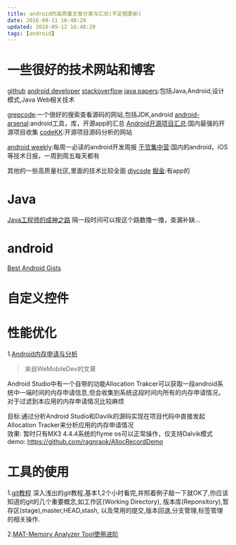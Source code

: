 ```yaml
---
title: android的高质量文章分类与汇总(不定期更新)
date: 2016-09-11 16:48:29
updated: 2016-09-12 16:48:29
tags: [android]
---
```


# 一些很好的技术网站和博客
[github](https://github.com)
[android developer](https://developer.android.com)
[stackoverflow](http://stackoverflow.com/)
[java papers](http://javapapers.com/):包括Java,Android,设计模式,Java Web相关技术

[grepcode](http:///grepcode.com):一个很好的搜索查看源码的网站,包括JDK,android
[android-arsenal](https://android-arsenal.com/):android工具，库，开源app的汇总
[Android开源项目汇总](https://github.com/Trinea/android-open-project):国内最强的开源项目收集
[codeKK](http://www.codekk.com/open-source-project-analysis):开源项目源码分析的网站

[android weekly](http://androidweekly.net/):每周一必读的android开发周报
[干货集中营](http://gank.io):国内的android，iOS等技术日报，一周到周五每天都有

其他的一些高质量社区,里面的技术比较全面
[diycode](http://www.diycode.cc/)
[掘金](http://gold.xitu.io/):有app的




# Java
[Java工程师的成神之路](http://www.hollischuang.com/archives/489)
隔一段时间可以按这个路数撸一撸，查漏补缺...


# android
[Best Android Gists](https://github.com/lopspower/BestAndroidGists)

# 自定义控件

# 性能优化

1.[Android内存申请与分析](https://mp.weixin.qq.com/s?__biz=MzAwNDY1ODY2OQ==&mid=2649286327&idx=1&sn=b69513e3dfd1de848daefe03ab6719c2&scene=4&pass_ticket=CpVkZ1EyY%2B3%2FLTSXZbC%2ByzZDD5396zM3H8N9WbYy2Bst1n%2BpvTN02%2FI5388nSwbm)
> 来自WeMobileDev的文章  

Android Studio中有一个自带的功能Allocation Trakcer可以获取一段android系统中一端时间的内存申请信息,但会收集到系统这段时间内所有的内存申请情况，对于过滤到本应用的内存申请情况比较麻烦

目标:通过分析Android Studio和Davilk的源码实现在项目代码中直接发起Allocation Tracker来分析应用的内存申请情况  
效果: 暂时只有MX3 4.4.4系统的flyme os可以正常操作，仅支持Dalvik模式  
demo: https://github.com/ragnraok/AllocRecordDemo

# 工具的使用
1.[git教程](https://www.gitbook.com/book/lvwzhen/git-tutorial)
深入浅出的git教程,基本1,2个小时看完,并照着例子敲一下就OK了,你应该知道的git的几个重要概念,如工作区(Working Directory), 版本库(Reponsitory),暂存区(stage),master,HEAD,stash, 以及常用的提交,版本回退,分支管理,标签管理的相关操作.

2.[MAT-Memory Analyzer Tool使用进阶](http://www.lightskystreet.com/2015/09/01/mat_usage/)


